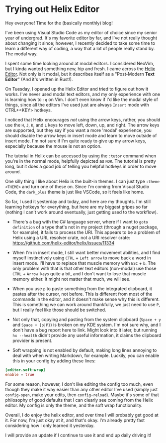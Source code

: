 # Trying out Helix Editor

Hey everyone! Time for the (basically monthly) blog!

I've been using Visual Studio Code as my editor of choice since my senior year of undergrad. It's my favorite editor by far, and I've not really thought about changing it since; however, I recently decided to take some time to learn a different way of coding, a way that a lot of people really stand by. The modal way.

I spent some time looking around at modal editors. I considered NeoVim, but I kinda wanted something new, hip and fresh. I came across the [Helix Editor](https://helix-editor.com). Not only is it modal, but it describes itself as a "Post-Modern **Text Editor**" (And it's written in Rust!).

On Tuesday, I opened up the Helix Editor and tried to figure out how it works. I've never used modal text editors, and my only experience with one is learning how to `:q` on Vim. I don't even know if I'd like the modal style of things, since all the editors I've used just are always `Insert` mode with CTRL+\<KEY\> hotkeys.

I noticed that Helix encourages _not_ using the arrow keys, rather, you should use the `H`, `J`, `K`, and `L` keys to move left, down, up, and right. The arrow keys are supported, but they say if you want a more 'modal' experience, you should disable the arrow keys in insert mode and learn to move outside of insert mode. I'm not sure if I'm quite ready to give up my arrow keys, especially because the mouse is not an option.

The tutorial in Helix can be accessed by using the `:tutor` command when you're in the normal mode, helpfully depicted as `NOR`. The tutorial is pretty long, but it does a good job of telling you helpful hotkeys in order to move around.

One silly thing I like about Helix is the built-in themes. I can just type `:theme <THEME>` and turn one of these on. Since I'm coming from Visual Studio Code, the `dark_plus` theme is just like VSCode, so it feels like home.

So far, I used it yesterday and today, and here are my thoughts. I'm still learning hotkeys for everything, but here are my biggest gripes so far (nothing I can't work around eventually, just getting used to the workflow).

- There's a bug with the C# language server, where if I want to `goto definition` of a type that's not in my project (through a nuget package, for example), it fails to process the URI. This appears to be a problem of Helix using a URL resolver crate, not a URI resolver crate: <https://github.com/helix-editor/helix/issues/11334>

- When I'm in insert mode, I still want better movement abilities, and I find myself instinctively using `CTRL` + `Left arrow` to move back a word in insert mode. I'll have to replace that muscle memory with `ESC` + `b`. The only problem with that is that other text editors (non-modal) use those `CTRL` + `Arrow keys` quite a bit, and I don't want to lose that muscle memory either. It might not matter that much, we will see.

- When you use `p` to paste something from the integrated clipboard, it pastes after the cursor, not before. This is different from most of the commands in the editor, and it doesn't make sense why this is different. This is something we can work around thankfully, we just need to use `P`, but I really feel like those should be switched.

- Not only that, copying and pasting from the system clipboard (`Space + y` and `Space + {p|P}`) is broken on my KDE system. I'm not sure why, and I don't have a bug report here to link. Might look into it later, but running `hx --health` didn't provide any useful information, it claims the clipboard provider is present.

- Soft wrapping is not enabled by default, making long lines annoying to deal with when writing Markdown, for example. Luckily, you can enable this in your config by adding these lines:

```toml
[editor.soft-wrap]
enable = true
```

For some reason, however, I don't like editing the config too much, even though they make it way easier than any other editor I've used (simply just `config-open`, make your edits, then `config-reload`). Maybe it's some of that philosophy of good defaults that I can clearly see coming from the Helix editor. My config is only the theme, and the soft wrap functionality.

Overall, I do enjoy the helix editor, and over time I will probably get good at it. For now, I'm just okay at it, and that's okay. I'm already pretty fast considering how I only learned it yesterday.

I will provide an update if I continue to use it and end up daily driving it!
